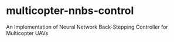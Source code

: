 # multicopter-nnbs-control
An Implementation of Neural Network Back-Stepping Controller for Multicopter UAVs
